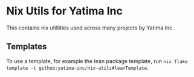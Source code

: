 # Nix Utils for Yatima Inc

This contains nix utillities used across many projects by Yatima Inc.

## Templates

To use a template, for example the lean package template, run `nix flake template -t github:yatima-inc/nix-utils#leanTemplate`.
